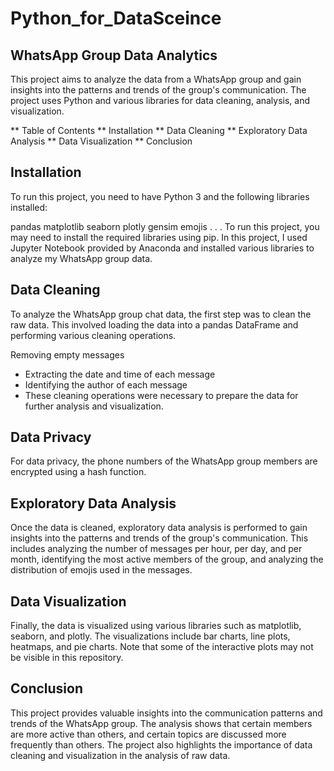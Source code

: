 # Python_for_DataSceince


## WhatsApp Group Data Analytics

This project aims to analyze the data from a WhatsApp group and gain insights into the patterns and trends of the group's communication. The project uses Python and various libraries for data cleaning, analysis, and visualization.

** Table of Contents
** Installation
** Data Cleaning
** Exploratory Data Analysis
** Data Visualization
** Conclusion



## Installation
To run this project, you need to have Python 3 and the following libraries installed:

pandas
matplotlib
seaborn
plotly
gensim
emojis
.
.
.
To run this project, you may need to install the required libraries using pip. In this project, I used Jupyter Notebook provided by Anaconda and installed various libraries to analyze my WhatsApp group data.



## Data Cleaning
To analyze the WhatsApp group chat data, the first step was to clean the raw data. This involved loading the data into a pandas DataFrame and performing various cleaning operations.

Removing empty messages
* Extracting the date and time of each message
* Identifying the author of each message
* These cleaning operations were necessary to prepare the data for further analysis and visualization.



## Data Privacy
For data privacy, the phone numbers of the WhatsApp group members are encrypted using a hash function.



## Exploratory Data Analysis
Once the data is cleaned, exploratory data analysis is performed to gain insights into the patterns and trends of the group's communication. This includes analyzing the number of messages per hour, per day, and per month, identifying the most active members of the group, and analyzing the distribution of emojis used in the messages.



## Data Visualization
Finally, the data is visualized using various libraries such as matplotlib, seaborn, and plotly. The visualizations include bar charts, line plots, heatmaps, and pie charts. Note that some of the interactive plots may not be visible in this repository.



## Conclusion
This project provides valuable insights into the communication patterns and trends of the WhatsApp group. The analysis shows that certain members are more active than others, and certain topics are discussed more frequently than others. The project also highlights the importance of data cleaning and visualization in the analysis of raw data.



